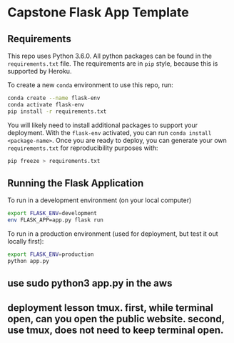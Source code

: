 # Capstone Flask App Template

## Requirements

This repo uses Python 3.6.0. All python packages can be found in the `requirements.txt` file.  The requirements are in `pip` style, because this is supported by Heroku.

To create a new `conda` environment to use this repo, run:
```bash
conda create --name flask-env
conda activate flask-env
pip install -r requirements.txt
```

You will likely need to install additional packages to support your deployment.  With the `flask-env` activated, you can run `conda install <package-name>`.  Once you are ready to deploy, you can generate your own `requirements.txt` for reproducibility purposes with:
```bash
pip freeze > requirements.txt
```
## Running the Flask Application

To run in a development environment (on your local computer)
```bash
export FLASK_ENV=development
env FLASK_APP=app.py flask run
```

To run in a production environment (used for deployment, but test it out locally first):
```bash
export FLASK_ENV=production
python app.py
```
## use sudo python3 app.py in the aws 
## deployment lesson tmux. first, while terminal open, can you open the public website. second, use tmux, does not need to keep terminal open. 
